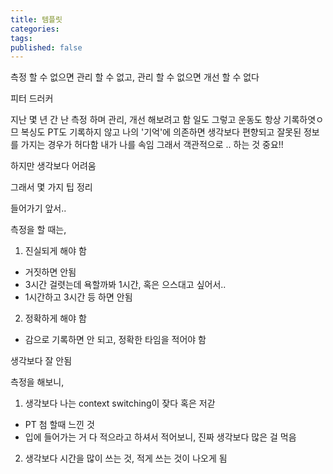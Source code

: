 ```yaml
---
title: 템플릿
categories: 
tags: 
published: false
---
```

측정 할 수 없으면 관리 할 수 없고, 관리 할 수 없으면 개선 할 수 없다

피터 드러커


지난 몇 년 간 난 측정 하며 관리, 개선 해보려고 함
일도 그렇고 운동도 항상 기록하엿ㅇ므
복싱도 PT도
기록하지 않고 나의 '기억'에 의존하면 생각보다 편향되고 잘못된 정보를 가지는 경우가 허다함
내가 나를 속임
그래서 객관적으로 .. 하는 것 중요!!

하지만 생각보다 어려움

그래서 몇 가지 팁 정리

들어가기 앞서..

측정을 할 때는,

1. 진실되게 해야 함
- 거짓하면 안됨
- 3시간 걸렷는데 욕할까봐 1시간, 혹은 으스대고 싶어서..
- 1시간하고 3시간 등 하면 안됨
2. 정확하게 해야 함
- 감으로 기록하면 안 되고, 정확한 타임을 적어야 함

생각보다 잘 안됨

측정을 해보니,

1. 생각보다 나는 context switching이 잦다 혹은 저갇
- PT 첨 할때 느낀 것
- 입에 들어가는 거 다 적으라고 하셔서 적어보니, 진짜 생각보다 많은 걸 먹음

2. 생각보다 시간을 많이 쓰는 것, 적게 쓰는 것이 나오게 됨
